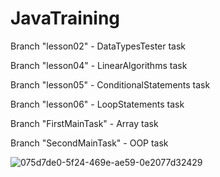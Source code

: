 # JavaTraining

Branch "lesson02" - DataTypesTester task

Branch "lesson04" - LinearAlgorithms task

Branch "lesson05" - ConditionalStatements task

Branch "lesson06" - LoopStatements task

Branch "FirstMainTask" - Array task

Branch "SecondMainTask" - OOP task

![075d7de0-5f24-469e-ae59-0e2077d32429](https://user-images.githubusercontent.com/33970362/59225799-53688180-8bda-11e9-8888-99883d767778.jpg)
